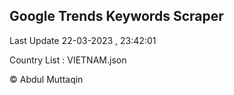 

## Google Trends Keywords Scraper 
 
Last Update 22-03-2023 , 23:42:01

Country List :
VIETNAM.json



© Abdul Muttaqin 
